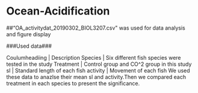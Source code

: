 # Ocean-Acidification

##“OA_activitydat_20190302_BIOL3207.csv" was used for data analysis and figure display

###Used data###

Coulumheadiing | Description
Species        | Six different fish species were tested in the study
Treatment      | Control group and CO^2 group in this study
sl             | Standard length of each fish
activity       | Movement of each fish
We used these data to anazlse their mean sl and activity.Then we compared each treatment in each species to present the significance.
